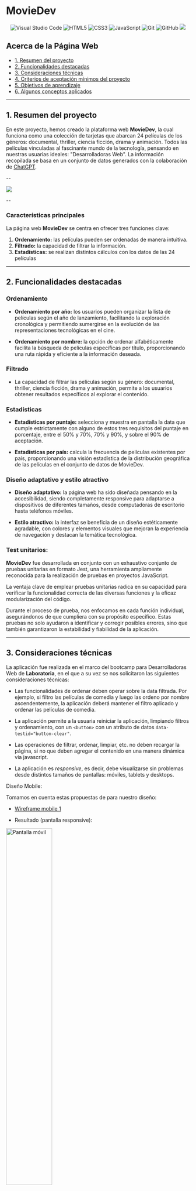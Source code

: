 # MovieDev

<p align="center">
  <img src= https://img.shields.io/badge/Visual%20Studio%20Code-0078d7.svg?style=for-the-badge&logo=visual-studio-code&logoColor=white alt="Visual Studio Code">
  <img src=https://img.shields.io/badge/html5-%23E34F26.svg?style=for-the-badge&logo=html5&logoColor=white) alt="HTML5">
  <img src="https://img.shields.io/badge/css3-%231572B6.svg?style=for-the-badge&logo=css3&logoColor=white" alt="CSS3">
  <img src="https://img.shields.io/badge/javascript-%23323330.svg?style=for-the-badge&logo=javascript&logoColor=%23F7DF1E" alt="JavaScript">
  <img src="https://img.shields.io/badge/git-%23F05033.svg?style=for-the-badge&logo=git&logoColor=white" alt="Git">
  <img src="https://img.shields.io/badge/github-%23121011.svg?style=for-the-badge&logo=github&logoColor=white" alt="GitHub">
  <img src="https://img.shields.io/badge/-jest-%23C21325?style=for-the-badge&logo=jest&logoColor=white">
   
</p>

## Acerca de la Página Web

* [1. Resumen del proyecto](#1-resumen-del-proyecto)
* [2. Funcionalidades destacadas](#2-funcionalidades-destacadas)
* [3. Consideraciones técnicas](#3-consideraciones-técnicas)
* [4. Criterios de aceptación mínimos del proyecto](#4-criterios-de-aceptación-mínimos-del-proyecto)
* [5. Objetivos de aprendizaje](#5-objetivos-de-aprendizaje)
* [6. Algunos conceptos aplicados](#6-algunos-conceptos-aplicados)

***

## 1. Resumen del proyecto

En este proyecto, hemos creado la plataforma web **MovieDev**, la cual funciona como una colección de tarjetas que abarcan 24 películas de los géneros: documental, thriller, ciencia ficción, drama y animación. Todos las películas vinculadas al fascinante mundo de la tecnología, pensando en nuestras usuarias ideales: "Desarrolladoras Web". La información recopilada se basa en un conjunto de datos generados con la colaboración de [ChatGPT](https://www.xataka.com/basics/chatgpt-que-como-usarlo-que-puedes-hacer-este-chat-inteligencia-artificial).

--


<img src="./src/img/home.png">

--



### Características principales

La página web **MovieDev** se centra en ofrecer tres funciones clave:

1. **Ordenamiento:** las películas pueden ser ordenadas de manera intuitiva.
2. **Filtrado:** la capacidad de filtrar la información.
3. **Estadísticas:** se realizan distintos cálculos con los datos de las 24 películas

---

## 2. Funcionalidades destacadas

### Ordenamiento 

- **Ordenamiento por año:** los usuarios pueden organizar la lista de películas según el año de lanzamiento, facilitando la exploración cronológica y permitiendo sumergirse en la evolución de las representaciones tecnológicas en el cine.

- **Ordenamiento por nombre:** la opción de ordenar alfabéticamente facilita la búsqueda de películas específicas por título, proporcionando una ruta rápida y eficiente a la información deseada.

### Filtrado

- La capacidad de filtrar las películas según su género: documental, thriller, ciencia ficción, drama y animación, permite a los usuarios obtener resultados específicos al explorar el contenido.

### Estadísticas

- **Estadísticas por puntaje:** selecciona y muestra en pantalla la data que cumple estrictamente con alguno de estos tres requisitos del puntaje en porcentaje, entre el 50% y 70%, 70% y 90%, y sobre el 90% de aceptación.

- **Estadísticas por país:** calcula la frecuencia de películas existentes por país, proporcionando una visión estadística de la distribución geográfica de las películas en el conjunto de datos de MovieDev.

### Diseño adaptativo y estilo atractivo

- **Diseño adaptativo:** la página web ha sido diseñada pensando en la accesibilidad, siendo completamente responsive para adaptarse a dispositivos de diferentes tamaños, desde computadoras de escritorio hasta teléfonos móviles.

- **Estilo atractivo:** la interfaz se beneficia de un diseño estéticamente agradable, con colores y elementos visuales que mejoran la experiencia de navegación y destacan la temática tecnológica.
  

### Test unitarios:

**MovieDev** fue desarrollada en conjunto con un exhaustivo conjunto de pruebas unitarias en formato Jest, una herramienta ampliamente reconocida para la realización de pruebas en proyectos JavaScript. 

La ventaja clave de emplear pruebas unitarias radica en su capacidad para verificar la funcionalidad correcta de las diversas funciones y la eficaz modularización del código.

Durante el proceso de prueba, nos enfocamos en cada función individual, asegurándonos de que cumpliera con su propósito específico. Estas pruebas no solo ayudaron a identificar y corregir posibles errores, sino que también garantizaron la estabilidad y fiabilidad de la aplicación. 

---

## 3. Consideraciones técnicas

La aplicación fue realizada en el marco del bootcamp para Desarrolladoras Web de **Laboratoria**, en el que a su vez se nos solicitaron las siguientes consideraciones técnicas:

* Las funcionalidades de ordenar deben operar sobre la data filtrada.
  Por ejemplo, si filtro las películas de comedia y luego las ordeno por
  nombre ascendentemente, la aplicación deberá mantener el filtro aplicado y
  ordenar las películas de comedia.

* La aplicación permite a la usuaria reiniciar la aplicación, limpiando
  filtros y ordenamiento, con un `<button>` con un atributo de datos
  `data-testid="button-clear"`.

* Las operaciones de filtrar, ordenar, limpiar, etc. no deben recargar
  la página, si no que deben agregar el contenido en una manera
  dinámica via javascript.

* La aplicación es  _responsive_, es decir, debe visualizarse sin problemas
  desde distintos tamaños de pantallas: móviles, tablets y desktops.

Diseño Mobile:

Tomamos en cuenta estas propuestas de <Laboratoria> para nuestro diseño:

* [Wireframe mobile 1](https://github.com/Laboratoria/curriculum/assets/123121338/54711bb7-cb05-448e-b677-3cbd9bf13c14)

- Resultado (pantalla responsive):


<img src="image-2.png" alt="Pantalla móvil" width="50%">

--


Diseño Desktop:

* [Wireframe desktop 1](https://github-production-user-asset-6210df.s3.amazonaws.com/92090/261137084-1625aeb8-883c-4b79-86da-5fab34fa5b88.png)

- Resultado:

<img src="image-1.png" alt="Pantalla móvil" width="70%">

--

### Estructura del Proyecto.

El _boilerplate_ contiene una estructura de archivos como punto de partida así
como toda la configuración de dependencias:

```text
.
├── README.md
├── package.json
├── src
|  ├── data 
|  |  └── dataset.js (La que hayas generado con la IA)
|  ├── dataFunctions.js
|  ├── view.js
|  ├── index.html
|  ├── main.js
|  └── style.css
└── test
   └── data.js
   └── dataFunctions.spec.js
   └── tests-read-only

```

---

## 4. Criterios de aceptación mínimos del proyecto

Al ser parte del programa de bootcamper Laboratoria para Desarrolladoras Web, el proyecto presenta criterios mínimos de aceptación para considerarse entregable, a continuación se describen:

### Criterios de código

Conjunto de pruebas que se superen exitosamente:
``` sh
npm run test:oas-html
npm run test:oas-css
npm run test:oas-web-api
npm run test:oas-js
npm run test:oas-prompting
npm run test:oas // Esto es para correr todos los tests de OAs
```

#### HTML

* **Uso de HTML semántico**

  - [x] Tiene un `<header>` con `<h1>`
  - [x] Tiene un `<footer>`
  - [x] Tiene un `<main>` con `<h2>`
  - [x] Todas las etiquetas de controles (inputs, selects, radio, etc) tienen `<label>`
  - [x] `<ul>` esta usado para dibujar la data
  - [x] Los hijos de `<li>` usan attributos de microdata `itemscope` e `itemprop`

#### CSS

* **Uso de selectores de CSS**

  - [x] Uso de selector class para los items <li>
  - [x] Uso de flexbox en sentido `row` y `column`
  - [x] Uso de flexbox para el elemento que contiene los items
  - [x] Uso de flexbox para el elemento que contiene los UI inputs

#### Web APIs

* **Uso de selectores del DOM**

  - [x] La aplicación usa [`querySelector`](https://developer.mozilla.org/en-US/docs/Web/API/Document/querySelector)
    para buscar los elementos del DOM
  
* **Manejo de eventos del DOM (listeners, propagación, delegación)**

  - [x] `addEventListener` con callback que tiene parámetro de `event`,
    lo que permite el uso del objeto [`event`](https://developer.mozilla.org/en-US/docs/Learn/JavaScript/Building_blocks/Events#event_objects)
    con `event.target` o `event.currentTarget`
  - [x] La aplicación registra [Event Listeners](https://developer.mozilla.org/en/docs/Web/API/EventTarget/addEventListener)
    para escuchar `click`, `change`, `keyup` dependiendo del evento que
    se quiere escuchar

* **Manipulación dinámica del DOM**

  - [x] La aplicación actualiza el atributo [`innerHTML`](https://developer.mozilla.org/es/docs/Web/API/Element/innerHTML).
  - [x] La aplicación usa `createElement` y `appendChild`, o template strings
    para crear elementos

#### JavaScript

* **Variables (declaración, asignación, ámbito)**

  - [x] La aplicación declara variables con [`let`](https://developer.mozilla.org/en-US/docs/Web/JavaScript/Reference/Statements/let)
    y [`const`](https://developer.mozilla.org/en-US/docs/Web/JavaScript/Reference/Statements/const)
    en manera adecuada

* **Uso de condicionales (if-else, switch, operador ternario, lógica booleana)**

  - [x] La aplicación usa el statement
    [`if..else`](https://developer.mozilla.org/en-US/docs/Web/JavaScript/Reference/Statements/if...else)
      para evaluar condiciones

* **Uso de bucles/ciclos (while, for, for..of)**

  - [x] La aplicación usa el statement [`for`](https://developer.mozilla.org/en-US/docs/Web/JavaScript/Reference/Statements/for)
    o método [`forEach`](https://developer.mozilla.org/en-US/docs/Web/JavaScript/Reference/Global_Objects/Array/forEach)
    para iterar

* **Funciones (params, args, return)**

  En el archivo `dataFunctions.js` define las siguientes funciones:
  - [x] una función `sortBy` que tiene 3 parámetros (`data`, `sortBy`, `sortOrder`)
    y devuelve el arreglo ordenado
  - [x] una función `filterBy` que tiene 3 parámetros (`data`, `filterBy`, `value`)
    y devuelve el arreglo filtrado
  - [x] una función `computeStats` que tiene al menos un parámetro (`data`)
    y devuelve un valor computado

  Más sobre estos puntos en [la sección dataFunctions.js](#src/dataFunctions.js)

* **Arrays (arreglos)**

  - [x] Uso de [Arreglos](https://curriculum.laboratoria.la/es/topics/javascript/04-arrays)
  - [x] Uso de [Array.prototype.sort() - MDN](https://developer.mozilla.org/es/docs/Web/JavaScript/Reference/Global_Objects/Array/sort)
    o [Array.prototype.toSorted - MDN](https://developer.mozilla.org/es/docs/Web/JavaScript/Reference/Global_Objects/Array/toSorted)
  - [x] Uso de [Array.prototype.forEach() - MDN](https://developer.mozilla.org/es/docs/Web/JavaScript/Reference/Global_Objects/Array/forEach)
  - [x] Uso de [Array.prototype.map() - MDN](https://developer.mozilla.org/es/docs/Web/JavaScript/Reference/Global_Objects/Array/map)
  - [x] Uso de [Array.prototype.filter() - MDN](https://developer.mozilla.org/es/docs/Web/JavaScript/Reference/Global_Objects/Array/filter)
  - [x] Uso de [Array.prototype.reduce() - MDN](https://developer.mozilla.org/es/docs/Web/JavaScript/Reference/Global_Objects/Array/Reduce)

* **Objetos**

  - [x] Uso de notación de punto para [acceder propiedades](https://developer.mozilla.org/en-US/docs/Web/JavaScript/Reference/Operators/Property_accessors)
  - [x] Uso de notación de brackets para [acceder propiedades](https://developer.mozilla.org/en-US/docs/Web/JavaScript/Reference/Operators/Property_accessors)

* **Módulos de ECMAScript (ES Modules)**

  - [x] La aplicación usa [`import`](https://developer.mozilla.org/en-US/docs/Web/JavaScript/Reference/Statements/import)
    y [`export`](https://developer.mozilla.org/en-US/docs/Web/JavaScript/Reference/Statements/export)
    para importar y exportar valores desde un modulo JavaScript.


### Generación de datos 

Esta data tiene una estructura archivo javascript. Este archivo, exporta un arreglo con 24 objetos y la estructura de cada objeto
es la siguiente:

* `id`: identificador único (no pueden haber dos elementos con el mismo `id`).
  Debe ser un string de no más de 32 characteres, en minúscula, compuesto solo
  por letras, números, underscore (`_`) o guión (`-`). Por ejemplo: `"ada-lovelace"`.
* `name`: el nombre del personaje, país, película, etc.
* `shortDescription`: descripción corta del elemento. Esta descripción deberá
  tener como máximo 20 palabras.
* `description`: descripción extendida del elemento. Esta descripción deberá
  tener entre 80 y 100 palabras. Al momento de mostrar este dato en pantalla
  puedes truncarlo para que no ocupe tanto espacio.
* `imageUrl`: URL de la imagen. Esta imagen será generada a través de alguna
  herramienta basada en inteligencia artifical. Una vez generada la imagen,
  y guardada en tu repo, deberás agregar la URL en este campo.
* `facts`: un objeto con al menos **3** "hechos" o "info" sobre este elemento.

Un ejemplo de data de **MovieDev**:

```js
export default [
  {
    "id": "hackers",
    "name": "Hackers",
    "shortDescription": "Jóvenes hackers y aventureros luchan contra la injusticia.",
    "description": "Ambientada en el mundo del ciberespacio.....",
    "imageUrl": "https://raw.githubusercontent.com/MilenaPacheco/DEV013-dataverse/main/src/img/Hackers.png",
    "facts": {
      "yearMovie": 1995,
      "directorMovie": "Iain Softley",
      "productionCompany": "MGM",
      "genreMovie": "Thriller",
      "genreValue": "thriller"
    },
    "extraInfo": {
      "rottenTomatoesScore": "32%",
      "countryMovie": "Estados Unidos",
      "durationMovie": "107 minutos"
    }
  },
  },
  //... 23 objetos más
]
```

#### Prompt utilizado


- Capturas del prompting:

La data utilizada en MovieDev se generó con ayuda de inteligencia artificial como se presenta a continuación:


<img width="500" src="./src/img/prompting/data1.png">

--


<img width="500" src="./src/img/prompting/data2.png">

--


Además, usamos imágenes generadas a través de inteligencia artificial. Ejemplo de promp y resultado:


<img src="image.png" alt="Pantalla móvil" width="50%">

--


#### Diseño de la Interfaz de Usuaria

Después de seleccionar la temática que queríamos trabajar: **página web sobre películas de tecnología y desarrollo web**, decidimos definir a nuestra usuaria ideal respondiendo las siguientes preguntas: 

- ¿Quiénes son las principales usuarias del producto?

Mujeres, futuras programadoras Web. Con interés en inmersión en el mundo del desarrollo Web.

- ¿Cuáles son los objetivos de estas usuarias en relación con el producto?

Saber más sobre tecnología, sus usos, alcances, historia, utopías y distopías. Contextualizarse más. Información para conversaciones interesantes con personas del rubro.

- ¿Cuáles son los datos más relevantes que quieren ver en la interfaz y por qué?

Datos básicos y estadísticos interesantes. Resúmenes, imágenes asociadas a los films.

- ¿Cuándo utilizan o utilizarían el producto

En tiempo de ocio. 

Toda nuestra investigación derivó en todas las historias de usuaria de nuestro proyecto, que se muestran a continuación: 

<img width="500" alt="image" src="https://github.com/MilenaPacheco/DEV013-dataverse/assets/153201066/8ae47c2f-2d73-4248-8ccc-789672d6b015">

--



### Prototipos de alta, mediana y baja fidelidad

A continuación se muestran capturas de nuestros prototipos de baja, mediana y alta fidelidad. Para los cuales pedimos feedback a nuestras compañeras y coaches.

#### Baja fidelidad

<img width="456" alt="image" src="https://github.com/MilenaPacheco/DEV013-dataverse/assets/153201066/6740d6fa-a88a-45db-ab71-bff995b1e05e">
__



#### Mediana fidelidad

<img width="517" alt="image" src="https://github.com/MilenaPacheco/DEV013-dataverse/assets/153201066/354153b9-bb62-4a22-aa46-3e0c3b2ab5b3">

Enlace: https://www.figma.com/proto/XNxIMUAnDnIHL85t7uu5W4/MovieDev-MEDIANA-F.?type=design&node-id=0-1&t=yTF97nxfWS6n1wPi-0&scaling=min-zoom&page-id=0%3A1&starting-point-node-id=17%3A175



#### Alta fidelidad

<img width="1000" alt="image" src="https://github.com/MilenaPacheco/DEV013-dataverse/assets/153201066/a6a8ae5a-d968-4980-9dac-05f2f93ad175">

Enlace: https://www.figma.com/file/6BDUns99NmJqwwlsWQ3NEA/Untitled?type=design&mode=design&t=Y5brons7GHSLIU9y-0



#### Testeos de usabilidad
Arrojaron lo siguiente:
- Problemas de usabilidad en la posición del menú de filtrado, ordenado y botones asociados, así como en la adecuación de sus tamaños. Este desafío surgió debido a que la disposición y el tamaño de estos son factores cruciales para garantizar una experiencia de usuario intuitiva y eficiente. Enfrentamos este desafío con un enfoque cuidadoso en el diseño de la interfaz.
- Teníamos muchos colores en el diseño de la interfaz. También resultaban muy brillantes.
- No funcionaba en cualquier tamaño de dispositivo.
- Se cargaban las tarjetas sin las imágenes.
- Fuentes muy grandes o ilegibles por falta de correcto contraste.
- Toda la página no tenía el mismo nivel de diseño, habían partes más crudas que otras.

Todos estos temas fueron considerados y abordados en nuestro entregable.

---

## 5. Objetivos de aprendizaje

Como equipo reflexionamos y marcamos los objetivos que hemos llegado a entender y aplicar en el proyecto. Estos objetivos fueron determinantes en nuestra estrategia de trabajo.

### HTML

- [x] **Uso de HTML semántico**

  <details><summary>Links</summary><p>

  * [HTML semántico](https://curriculum.laboratoria.la/es/topics/html/html5/semantic-html)
  * [Semantics - MDN Web Docs Glossary](https://developer.mozilla.org/en-US/docs/Glossary/Semantics#Semantics_in_HTML)
</p></details>

### CSS

- [x] **Uso de selectores de CSS**

  <details><summary>Links</summary><p>

  * [Intro a CSS](https://curriculum.laboratoria.la/es/topics/css/css/intro-css)
  * [CSS Selectors - MDN](https://developer.mozilla.org/es/docs/Web/CSS/CSS_Selectors)
</p></details>

- [x] **Modelo de caja (box model): borde, margen, padding**

  <details><summary>Links</summary><p>

  * [Box Model & Display](https://curriculum.laboratoria.la/es/topics/css/css/boxmodel-and-display)
  * [The box model - MDN](https://developer.mozilla.org/en-US/docs/Learn/CSS/Building_blocks/The_box_model)
  * [Introduction to the CSS box model - MDN](https://developer.mozilla.org/en-US/docs/Web/CSS/CSS_Box_Model/Introduction_to_the_CSS_box_model)
  * [CSS display - MDN](https://developer.mozilla.org/pt-BR/docs/Web/CSS/display)
  * [display - CSS Tricks](https://css-tricks.com/almanac/properties/d/display/)
</p></details>

- [x] **Uso de flexbox en CSS**

  <details><summary>Links</summary><p>

  * [A Complete Guide to Flexbox - CSS Tricks](https://css-tricks.com/snippets/css/a-guide-to-flexbox/)
  * [Flexbox Froggy](https://flexboxfroggy.com/#es)
  * [Flexbox - MDN](https://developer.mozilla.org/en-US/docs/Learn/CSS/CSS_layout/Flexbox)
</p></details>

### Web APIs

- [x] **Uso de selectores del DOM**

  <details><summary>Links</summary><p>

  * [Manipulación del DOM](https://curriculum.laboratoria.la/es/topics/browser/dom/1-dom-methods-selection)
  * [Introducción al DOM - MDN](https://developer.mozilla.org/es/docs/Web/API/Document_Object_Model/Introduction)
  * [Localizando elementos DOM usando selectores - MDN](https://developer.mozilla.org/es/docs/Web/API/Document_object_model/Locating_DOM_elements_using_selectors)
</p></details>

- [x] **Manejo de eventos del DOM (listeners, propagación, delegación)**

  <details><summary>Links</summary><p>

  * [Introducción a eventos - MDN](https://developer.mozilla.org/es/docs/Learn/JavaScript/Building_blocks/Events)
  * [EventTarget.addEventListener() - MDN](https://developer.mozilla.org/es/docs/Web/API/EventTarget/addEventListener)
  * [EventTarget.removeEventListener() - MDN](https://developer.mozilla.org/es/docs/Web/API/EventTarget/removeEventListener)
  * [El objeto Event](https://developer.mozilla.org/es/docs/Web/API/Event)
</p></details>

- [x] **Manipulación dinámica del DOM**

  <details><summary>Links</summary><p>

  * [Introducción al DOM](https://developer.mozilla.org/es/docs/Web/API/Document_Object_Model/Introduction)
  * [Node.appendChild() - MDN](https://developer.mozilla.org/es/docs/Web/API/Node/appendChild)
  * [Document.createElement() - MDN](https://developer.mozilla.org/es/docs/Web/API/Document/createElement)
  * [Document.createTextNode()](https://developer.mozilla.org/es/docs/Web/API/Document/createTextNode)
  * [Element.innerHTML - MDN](https://developer.mozilla.org/es/docs/Web/API/Element/innerHTML)
  * [Node.textContent - MDN](https://developer.mozilla.org/es/docs/Web/API/Node/textContent)
</p></details>

### JavaScript

- [x] **Diferenciar entre tipos de datos primitivos y no primitivos**

- [x] **Arrays (arreglos)**

  <details><summary>Links</summary><p>

  * [Arreglos](https://curriculum.laboratoria.la/es/topics/javascript/arrays)
  * [Array - MDN](https://developer.mozilla.org/es/docs/Web/JavaScript/Reference/Global_Objects/Array/)
  * [Array.prototype.sort() - MDN](https://developer.mozilla.org/es/docs/Web/JavaScript/Reference/Global_Objects/Array/sort)
  * [Array.prototype.forEach() - MDN](https://developer.mozilla.org/es/docs/Web/JavaScript/Reference/Global_Objects/Array/forEach)
  * [Array.prototype.map() - MDN](https://developer.mozilla.org/es/docs/Web/JavaScript/Reference/Global_Objects/Array/map)
  * [Array.prototype.filter() - MDN](https://developer.mozilla.org/es/docs/Web/JavaScript/Reference/Global_Objects/Array/filter)
  * [Array.prototype.reduce() - MDN](https://developer.mozilla.org/es/docs/Web/JavaScript/Reference/Global_Objects/Array/Reduce)
</p></details>

- [x] **Objetos (key, value)**

  <details><summary>Links</summary><p>

  * [Objetos en JavaScript](https://curriculum.laboratoria.la/es/topics/javascript/objects/objects)
</p></details>

- [x] **Variables (declaración, asignación, ámbito)**

  <details><summary>Links</summary><p>

  * [Valores, tipos de datos y operadores](https://curriculum.laboratoria.la/es/topics/javascript/basics/values-variables-and-types)
  * [Variables](https://curriculum.laboratoria.la/es/topics/javascript/basics/variables)
</p></details>

- [x] **Uso de condicionales (if-else, switch, operador ternario, lógica booleana)**

  <details><summary>Links</summary><p>

  * [Estructuras condicionales y repetitivas](https://curriculum.laboratoria.la/es/topics/javascript/flow-control/conditionals-and-loops)
  * [Tomando decisiones en tu código — condicionales - MDN](https://developer.mozilla.org/es/docs/Learn/JavaScript/Building_blocks/conditionals)
</p></details>

- [x] **Uso de bucles/ciclos (while, for, for..of)**

  <details><summary>Links</summary><p>

  * [Bucles (Loops)](https://curriculum.laboratoria.la/es/topics/javascript/flow-control/loops)
  * [Bucles e iteración - MDN](https://developer.mozilla.org/es/docs/Web/JavaScript/Guide/Loops_and_iteration)
</p></details>

- [x] **Funciones (params, args, return)**

  <details><summary>Links</summary><p>

  * [Funciones (control de flujo)](https://curriculum.laboratoria.la/es/topics/javascript/flow-control/functions)
  * [Funciones clásicas](https://curriculum.laboratoria.la/es/topics/javascript/functions/classic)
  * [Arrow Functions](https://curriculum.laboratoria.la/es/topics/javascript/functions/arrow)
  * [Funciones — bloques de código reutilizables - MDN](https://developer.mozilla.org/es/docs/Learn/JavaScript/Building_blocks/Functions)
</p></details>

- [x] **Pruebas unitarias (unit tests)**

  <details><summary>Links</summary><p>

  * [Empezando con Jest - Documentación oficial](https://jestjs.io/docs/es-ES/getting-started)
</p></details>

- [x] **Módulos de ECMAScript (ES Modules)**

  <details><summary>Links</summary><p>

  * [import - MDN](https://developer.mozilla.org/es/docs/Web/JavaScript/Reference/Statements/import)
  * [export - MDN](https://developer.mozilla.org/es/docs/Web/JavaScript/Reference/Statements/export)
</p></details>

- [x] **Uso de linter (ESLINT)**

- [x] **Uso de identificadores descriptivos (Nomenclatura y Semántica)**

- [x] **Diferenciar entre expresiones (expressions) y sentencias (statements)**

### Control de Versiones (Git y GitHub)

- [x] **Git: Instalación y configuración**

- [x] **Git: Control de versiones con git (init, clone, add, commit, status, push, pull, remote)**

- [x] **Git: Integración de cambios entre ramas (branch, checkout, fetch, merge, reset, rebase, tag)**

- [x] **GitHub: Creación de cuenta y repos, configuración de llaves SSH**

- [x] **GitHub: Despliegue con GitHub Pages**

  <details><summary>Links</summary><p>

  * [Sitio oficial de GitHub Pages](https://pages.github.com/)
</p></details>

- [x] **GitHub: Colaboración en Github (branches | forks | pull requests | code review | tags)**

### Centrado en el usuario

- [x] **Diseñar y desarrollar un producto o servicio poniendo a las usuarias en el centro**

### Diseño de producto

- [x] **Crear prototipos de alta fidelidad que incluyan interacciones**

- [x] **Seguir los principios básicos de diseño visual**

### Investigación

- [x] **Planear y ejecutar testeos de usabilidad de prototipos en distintos niveles de fidelidad**

  <details><summary>Links</summary><p>

  * [Intro a testeos usabilidad](https://coda.io/@bootcamp-laboratoria/contenido-ux/test-de-usabilidad-15)
  * [Pruebas con Usuarios 1 — ¿Qué, cuándo y para qué testeamos?](https://eugeniacasabona.medium.com/pruebas-con-usuarios-1-qu%C3%A9-cu%C3%A1ndo-y-para-qu%C3%A9-testeamos-7c3a89b4b5e7)
</p></details>

### AI Prompting

- [x] **Dando Instrucciones**

  <details><summary>Links</summary><p>

  * [Dando Instrucciones | Learn Prompting: Your Guide to Communicating with AI](https://learnprompting.org/es/docs/basics/instructions)
</p></details>

- [x] **Few shot prompting**

  <details><summary>Links</summary><p>

  * [Few shot prompting | Learn Prompting: Your Guide to Communicating with AI](https://learnprompting.org/es/docs/basics/few_shot)
</p></details>

---

## 6. Algunos conceptos aplicados

### filter: 
Filtra elementos de un array basándose en una condición especificada. **Sintaxis:**
```js
const newArray = array.filter(callback(element[, index[, array]])[, thisArg]);
```

### sort: 
Ordena los elementos de un array de acuerdo con la función de comparación proporcionada. **Sintaxis:**
```js
array.sort([compareFunction]);
```

### map:
Crea un nuevo array con los resultados de llamar a una función proporcionada para cada elemento del array. **Sintaxis:**
```js
const newArray = array.map(callback(currentValue[, index[, array]])[, thisArg]);
```

### reduce:
Aplica una función acumulativa a los elementos de un array para reducirlos a un solo valor. **Sintaxis:**
```js
array.reduce(callback(accumulator, currentValue[, index[, array]])[, initialValue]);
```

### parseFloat:
Convierte una cadena en un número de punto flotante. **Sintaxis:**
```js
const number = parseFloat(string);
```

### localeCompare:
Compara dos cadenas de texto y devuelve un valor que indica si una es menor, igual o mayor que la otra. **Sintaxis:**
```js
const comparison = string1.localeCompare(string2);
```

### push:
Agrega uno o más elementos al final de un array. **Sintaxis:**
```js
array.push(element1[, element2[, ...[, elementN]]]);
```

### length:
Devuelve la cantidad de elementos en un array. **Sintaxis:**
```js
const arrayLength = array.length;
```

### puntos ".":
Se utiliza para acceder a propiedades de un objeto. **Sintaxis:**
```js
const person = {
  name: 'John',
  age: 30,
  job: 'Developer'
};

console.log(person.name); // Resultado: 'John'
```

### corchetes "[]":
Se utiliza para acceder a elementos de un array o propiedades de un objeto cuando el nombre de la propiedad es dinámico o contiene caracteres especiales. **Sintaxis:**
```js
const fruits = ['apple', 'banana', 'orange'];

console.log(fruits[1]); // Resultado: 'banana'

const propertyName = 'age';
const person = {
  name: 'Alice',
  age: 25
};

console.log(person[propertyName]); // Resultado: 25
```

### querySelector: 
Selecciona el primer elemento del DOM que coincida con el selector especificado. Arroja un elemento del DOM o null si no se encuentra ninguna coincidencia.
```js
const element = document.querySelector(selector);
```

### toggle:
Alterna entre añadir y eliminar una clase en un elemento del DOM.
```js
element.classList.toggle(className);
```

### addEventListener:
Agrega un evento a un elemento del DOM para que escuche eventos específicos y ejecute una función cuando se produce el evento.
```js
element.addEventListener(eventType, callback);
```

### createElement:
Crea un nuevo elemento del DOM con el nombre de la etiqueta especificada.
```js
const newElement = document.createElement(tagName);
```

### appendChild:
Añade un nodo al final de la lista de hijos de un nodo padre.
```js
parentNode.appendChild(childNode);
```

### removeChild:
Elimina un nodo hijo de un nodo padre.
```js
parentNode.removeChild(childNode);
```

### innerHTML:
Obtiene o establece el contenido HTML de un elemento del DOM.
```js
const content = element.innerHTML;
element.innerHTML = newContent;
```

### textContent:
Obtiene o establece el contenido de texto de un elemento del DOM.
```js
const textContent = element.textContent;
element.textContent = newTextContent;
```

### setInterval:
Ejecuta una función a intervalos regulares especificados en milisegundos.
```js
const intervalId = setInterval(callback, interval);
```

### className:
Obtiene o establece la clase de un elemento del DOM.
```js
const classes = element.className;
element.className = newClasses;
```

### classList:
Obtiene una lista de las clases de un elemento del DOM
```js
const classes = element.classList;
```

### style:
Obtiene o establece el estilo de un elemento del DOM.
```js
const elementStyle = element.style;
```

### selectedIndex:
Obtiene o establece el índice seleccionado en un elemento "select" del DOM.
```js
const index = selectElement.selectedIndex;
selectElement.selectedIndex = newIndex;
```

### parentNode:
Obtiene el nodo padre de un elemento del DOM.
```js
const parent = element.parentNode;
```

### value:
Obtiene o establece el valor de un elemento del DOM, como en los elementos de entrada.
```js
const elementValue = element.value;
element.value = newValue;
```

### e.target.value:
En un evento, e.target se refiere al elemento que desencadenó el evento, y .value extrae el valor actual de ese elemento. Se utiliza para obtener el valor de un elemento en el que se ha desencadenado un evento, comúnmente usado en eventos de cambio (change) en elementos de formulario.
```js
const handleChange = (e) => {
  const value = e.target.value;
  // Resto del código...
};

// Agregando el event listener para el evento de cambio
elemento.addEventListener('change', handleChange);
```

### Object.keys:
Se utiliza para obtener un array que contiene las claves del objeto proporcionado, permitiendo el acceso a las propiedades del objeto de manera iterable.
```js
const obj = { a: 1, b: 2, c: 3 };
const keysArray = Object.keys(obj);

console.log(keysArray); // Resultado: ['a', 'b', 'c']
```


**Eventos:**

### change: 
Se activa cuando el valor de un elemento cambia (por ejemplo, en un elemento de formulario).
```js
element.addEventListener('change', callback);
```

### click:
Se activa cuando se hace clic en un elemento.
```js
element.addEventListener('click', callback);
```

**Elementos del DOM:**

### document:
La interfaz Document representa cualquier página web cargada en el navegador y sirve como punto de entrada al contenido de la página web, que es el árbol DOM.

### window:
Representa la ventana del navegador y proporciona métodos y propiedades .

### Diferencia entre expresión y sentencia:
- **Expresión:** una expresión es cualquier fragmento de código que produce un valor. Ejemplo: 2 + 3 es una expresión que evalúa a 5.

- **Sentencia:** una sentencia es una unidad completa de código que realiza una acción. Ejemplo: if (x > 0) { console.log("Positivo"); } es una sentencia que ejecuta un bloque de código si la condición es verdadera.

**La distinción clave radica en que una expresión produce un valor, mientras que una sentencia realiza una acción o controla el flujo del programa.**
